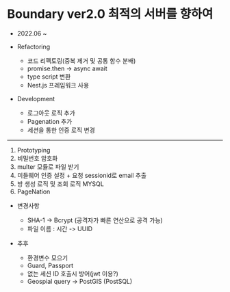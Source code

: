 # Boundary ver2.0 최적의 서버를 향하여
- 2022.06 ~
- Refactoring
  - 코드 리펙토링(중복 제거 및 공통 함수 분배)
  - promise.then -> async await
  - type script 변환
  - Nest.js 프레임워크 사용
    
- Development
  - 로그아웃 로직 추가
  - Pagenation 추가
  - 세션을 통한 인증 로직 변경

---
1. Prototyping
2. 비밀번호 암호화
3. multer 모듈로 파일 받기
3. 미들웨어 인증 설정 + 요청 sessionid로 email 추출
4. 방 생성 로직 및 조회 로직 MYSQL
5. PageNation

- 변경사항
  + SHA-1 -> Bcrypt (공격자가 빠른 연산으로 공격 가능)
  + 파일 이름 : 시간 -> UUID

- 추후
  + 환경변수 모으기
  + Guard, Passport
  + 없는 세션 ID 호출시 방어(jwt 이용?)
  + Geospial query -> PostGIS (PostSQL)
